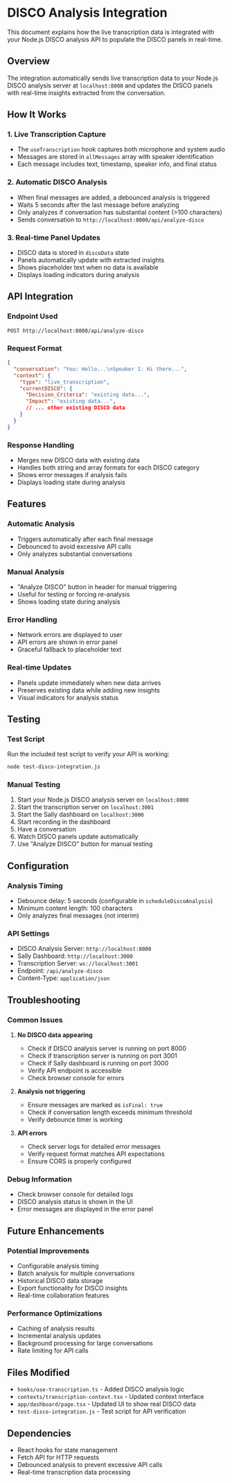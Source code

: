 # DISCO Analysis Integration

This document explains how the live transcription data is integrated with your Node.js DISCO analysis API to populate the DISCO panels in real-time.

## Overview

The integration automatically sends live transcription data to your Node.js DISCO analysis server at `localhost:8000` and updates the DISCO panels with real-time insights extracted from the conversation.

## How It Works

### 1. Live Transcription Capture
- The `useTranscription` hook captures both microphone and system audio
- Messages are stored in `allMessages` array with speaker identification
- Each message includes text, timestamp, speaker info, and final status

### 2. Automatic DISCO Analysis
- When final messages are added, a debounced analysis is triggered
- Waits 5 seconds after the last message before analyzing
- Only analyzes if conversation has substantial content (>100 characters)
- Sends conversation to `http://localhost:8000/api/analyze-disco`

### 3. Real-time Panel Updates
- DISCO data is stored in `discoData` state
- Panels automatically update with extracted insights
- Shows placeholder text when no data is available
- Displays loading indicators during analysis

## API Integration

### Endpoint Used
```
POST http://localhost:8000/api/analyze-disco
```

### Request Format
```json
{
  "conversation": "You: Hello...\nSpeaker 1: Hi there...",
  "context": {
    "type": "live_transcription",
    "currentDISCO": {
      "Decision_Criteria": "existing data...",
      "Impact": "existing data...",
      // ... other existing DISCO data
    }
  }
}
```

### Response Handling
- Merges new DISCO data with existing data
- Handles both string and array formats for each DISCO category
- Shows error messages if analysis fails
- Displays loading state during analysis

## Features

### Automatic Analysis
- Triggers automatically after each final message
- Debounced to avoid excessive API calls
- Only analyzes substantial conversations

### Manual Analysis
- "Analyze DISCO" button in header for manual triggering
- Useful for testing or forcing re-analysis
- Shows loading state during analysis

### Error Handling
- Network errors are displayed to user
- API errors are shown in error panel
- Graceful fallback to placeholder text

### Real-time Updates
- Panels update immediately when new data arrives
- Preserves existing data while adding new insights
- Visual indicators for analysis status

## Testing

### Test Script
Run the included test script to verify your API is working:

```bash
node test-disco-integration.js
```

### Manual Testing
1. Start your Node.js DISCO analysis server on `localhost:8000`
2. Start the transcription server on `localhost:3001`
3. Start the Sally dashboard on `localhost:3000`
4. Start recording in the dashboard
5. Have a conversation
6. Watch DISCO panels update automatically
7. Use "Analyze DISCO" button for manual testing

## Configuration

### Analysis Timing
- Debounce delay: 5 seconds (configurable in `scheduleDiscoAnalysis`)
- Minimum content length: 100 characters
- Only analyzes final messages (not interim)

### API Settings
- DISCO Analysis Server: `http://localhost:8000`
- Sally Dashboard: `http://localhost:3000`
- Transcription Server: `ws://localhost:3001`
- Endpoint: `/api/analyze-disco`
- Content-Type: `application/json`

## Troubleshooting

### Common Issues

1. **No DISCO data appearing**
   - Check if DISCO analysis server is running on port 8000
   - Check if transcription server is running on port 3001
   - Check if Sally dashboard is running on port 3000
   - Verify API endpoint is accessible
   - Check browser console for errors

2. **Analysis not triggering**
   - Ensure messages are marked as `isFinal: true`
   - Check if conversation length exceeds minimum threshold
   - Verify debounce timer is working

3. **API errors**
   - Check server logs for detailed error messages
   - Verify request format matches API expectations
   - Ensure CORS is properly configured

### Debug Information
- Check browser console for detailed logs
- DISCO analysis status is shown in the UI
- Error messages are displayed in the error panel

## Future Enhancements

### Potential Improvements
- Configurable analysis timing
- Batch analysis for multiple conversations
- Historical DISCO data storage
- Export functionality for DISCO insights
- Real-time collaboration features

### Performance Optimizations
- Caching of analysis results
- Incremental analysis updates
- Background processing for large conversations
- Rate limiting for API calls

## Files Modified

- `hooks/use-transcription.ts` - Added DISCO analysis logic
- `contexts/transcription-context.tsx` - Updated context interface
- `app/dashboard/page.tsx` - Updated UI to show real DISCO data
- `test-disco-integration.js` - Test script for API verification

## Dependencies

- React hooks for state management
- Fetch API for HTTP requests
- Debounced analysis to prevent excessive API calls
- Real-time transcription data processing
